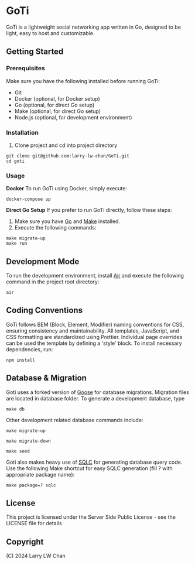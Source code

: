 # GoTi
GoTi is a lightweight social networking app written in Go, designed to be light, easy to host and customizable.

## Getting Started

### Prerequisites
Make sure you have the following installed before running GoTi:

- Git
- Docker (optional, for Docker setup)
- Go (optional, for direct Go setup)
- Make (optional, for direct Go setup)
- Node.js (optional, for development environment)

### Installation
1. Clone project and cd into project directory
```
git clone git@github.com:larry-lw-chan/GoTi.git
cd goti
```

### Usage
**Docker**
To run GoTi using Docker, simply execute:
```
docker-compose up
```


**Direct Go Setup**
If you prefer to run GoTi directly, follow these steps:

1. Make sure you have [Go](https://go.dev/) and [Make](https://www.gnu.org/software/make/manual/make.html) installed.
2. Execute the following commands:

```
make migrate-up
make run
```

## Development Mode
To run the development environment, install [Air](https://github.com/cosmtrek/air)
and execute the following command in the project root directory:

```
air
```

## Coding Conventions
GoTi follows BEM (Block, Element, Modifier) naming conventions for CSS, ensuring consistency and maintainability. All templates, JavaScript, and CSS formatting are standardized using Prettier. 
Individual page overrides can be used the template by defining a 'style' block.  To install necessary dependencies, run:

```
npm install
```

## Database & Migration
Goti uses a forked version of [Goose](https://github.com/pressly/goose) for database migrations.  Migration files are located in database folder. To generate a development database, type

```
make db
```

Other development related database commands include:

```
make migrate-up
```

```
make migrate-down
```

```
make seed
```

Goti also makes heavy use of [SQLC](https://sqlc.dev/) for generating database query code.  Use the following Make shortcut for easy SQLC generation (fill ? with appropriate package name):

```
make package=? sqlc
```

## License
This project is licensed under the Server Side Public License - see the LICENSE file for details

## Copyright
(C) 2024 Larry LW Chan

